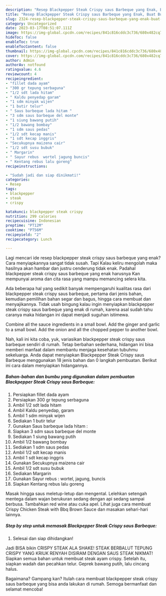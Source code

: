 ```yaml
---
description: "Resep Blackpepper Steak Crispy saus Barbeque yang Enak, Buat Buka Puasa Lezat"
title: "Resep Blackpepper Steak Crispy saus Barbeque yang Enak, Buat Buka Puasa Lezat"
slug: 2324-resep-blackpepper-steak-crispy-saus-barbeque-yang-enak-buat-buka-puasa-lezat
category: Uncategorized
date: 2023-03-17T08:51:07.111Z
image: https://img-global.cpcdn.com/recipes/841c816cddc3c736/680x482cq70/blackpepper-steak-crispy-saus-barbeque-foto-resep-utama.jpg
hideToc: false
enableToc: true
enableTocContent: false
thumbnail: https://img-global.cpcdn.com/recipes/841c816cddc3c736/680x482cq70/blackpepper-steak-crispy-saus-barbeque-foto-resep-utama.jpg
cover: https://img-global.cpcdn.com/recipes/841c816cddc3c736/680x482cq70/blackpepper-steak-crispy-saus-barbeque-foto-resep-utama.jpg
author: Admin
authorAv: notfound
ratingvalue: 4.6
reviewcount: 4
recipeingredient:
- "fillet dada ayam"
- "300 gr tepung serbaguna"
- "1/2 sdt lada hitam"
- " Kaldu penyedap garam"
- "1 sdm minyak wijen"
- "1 butir telur"
- " Saus barbeque lada hitam "
- "3 sdm saus barbeque del monte"
- "1 siung bawang putih"
- "1/2 bawang bombay"
- "1 sdm saus pedas"
- "1/2 sdt kecap manis"
- "1 sdt kecap inggris"
- "Secukupnya maizena cair"
- "1/2 sdt susu bubuk"
- " Margarin"
- " Sayur rebus  wortel jagung buncis"
- " Kentang rebus lalu goreng"
recipeinstructions:

- "Sudah jadi dan siap dinikmati!"
categories:
- Resep
tags:
- blackpepper
- steak
- crispy

katakunci: blackpepper steak crispy 
nutrition: 299 calories
recipecuisine: Indonesian
preptime: "PT12M"
cooktime: "PT56M"
recipeyield: "2"
recipecategory: Lunch

---
```



Lagi mencari ide resep blackpepper steak crispy saus barbeque yang enak? Cara menyiapkannya sangat tidak susah. Tapi Kalau keliru mengolah maka hasilnya akan hambar dan justru cenderung tidak enak. Padahal blackpepper steak crispy saus barbeque yang enak harusnya Kan mempunyai aroma dan cita rasa yang mampu memancing selera kita.


Ada beberapa hal yang sedikit banyak mempengaruhi kualitas rasa dari blackpepper steak crispy saus barbeque, pertama dari jenis bahan, kemudian pemilihan bahan segar dan bagus, hingga cara membuat dan menyajikannya. Tidak usah bingung kalau ingin menyiapkan blackpepper steak crispy saus barbeque yang enak di rumah, karena asal sudah tahu caranya maka hidangan ini dapat menjadi suguhan istimewa.

Combine all the sauce ingredients in a small bowl. Add the ginger and garlic to a small bowl. Add the onion and all the chopped pepper to another bowl.


Nah, kali ini kita coba, yuk, variasikan blackpepper steak crispy saus barbeque sendiri di rumah. Tetap berbahan sederhana, hidangan ini bisa memberi manfaat dalam membantu menjaga kesehatan tubuhmu sekeluarga. Anda dapat menyiapkan Blackpepper Steak Crispy saus Barbeque menggunakan 18 jenis bahan dan 0 langkah pembuatan. Berikut ini cara dalam menyiapkan hidangannya.

<!--inarticleads1-->

##### Bahan-bahan dan bumbu yang digunakan dalam pembuatan Blackpepper Steak Crispy saus Barbeque:

1. Persiapkan fillet dada ayam
1. Persiapkan 300 gr tepung serbaguna
1. Ambil 1/2 sdt lada hitam
1. Ambil  Kaldu penyedap, garam
1. Ambil 1 sdm minyak wijen
1. Sediakan 1 butir telur
1. Gunakan  Saus barbeque lada hitam :
1. Siapkan 3 sdm saus barbeque del monte
1. Sediakan 1 siung bawang putih
1. Ambil 1/2 bawang bombay
1. Sediakan 1 sdm saus pedas
1. Ambil 1/2 sdt kecap manis
1. Ambil 1 sdt kecap inggris
1. Gunakan Secukupnya maizena cair
1. Ambil 1/2 sdt susu bubuk
1. Sediakan  Margarin
1. Gunakan  Sayur rebus : wortel, jagung, buncis
1. Siapkan  Kentang rebus lalu goreng


Masak hingga saus meletup-letup dan mengental. Lelehkan setengah mentega dalam wajan berukuran sedang dengan api sedang sampai berbusa. Tambahkan red wine atau cuka apel. Lihat juga cara membuat Crispy Chicken Steak with Bbq Brown Sauce dan masakan sehari-hari lainnya. 

<!--inarticleads2-->

##### Step by step untuk memasak Blackpepper Steak Crispy saus Barbeque:


1. Selesai dan siap dihidangkan!

Jadi BISA bikin CRISPY STEAK ALA SHAKE! STEAK BERBALUT TEPUNG CRISPY YANG KRIUK RENYAH DISIRAM DENGAN SAUS STEAK NIKMAT! Siapkan semua bahan untuk membuat steak ayam crispy. Setelah itu, siapkan wadah dan pecahkan telur. Geprek bawang putih, lalu cincang halus. 

Bagaimana? Gampang kan? Itulah cara membuat blackpepper steak crispy saus barbeque yang bisa anda lakukan di rumah. Semoga bermanfaat dan selamat mencoba!
